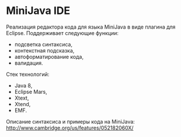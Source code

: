 # MiniJava IDE

Реализация редактора кода для языка MiniJava в виде плагина для Eclipse. Поддерживает следующие функции:
- подсветка синтаксиса,
- контекстная подсказка,
- автоформатирование кода,
- валидация.

Стек технологий:
- Java 8,
- Eclipse Mars,
- Xtext,
- Xtend,
- EMF.

Описание синтаксиса и примеры кода на MiniJava: http://www.cambridge.org/us/features/052182060X/

